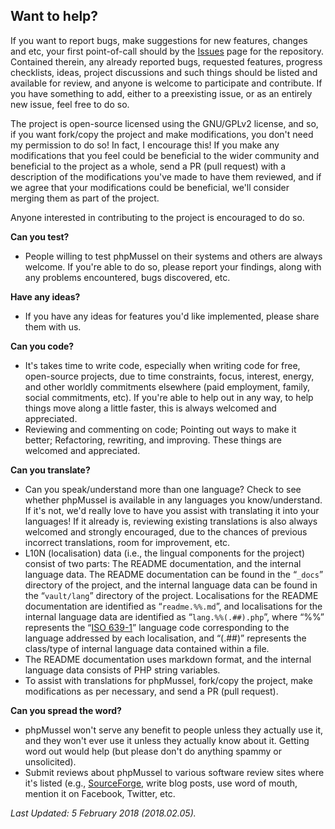 ## **Want to help?**

If you want to report bugs, make suggestions for new features, changes and etc, your first point-of-call should by the [Issues](https://github.com/phpMussel/phpMussel/issues) page for the repository. Contained therein, any already reported bugs, requested features, progress checklists, ideas, project discussions and such things should be listed and available for review, and anyone is welcome to participate and contribute. If you have something to add, either to a preexisting issue, or as an entirely new issue, feel free to do so.

The project is open-source licensed using the GNU/GPLv2 license, and so, if you want fork/copy the project and make modifications, you don't need my permission to do so! In fact, I encourage this! If you make any modifications that you feel could be beneficial to the wider community and beneficial to the project as a whole, send a PR (pull request) with a description of the modifications you've made to have them reviewed, and if we agree that your modifications could be beneficial, we'll consider merging them as part of the project.

Anyone interested in contributing to the project is encouraged to do so.

**Can you test?**
- People willing to test phpMussel on their systems and others are always welcome. If you're able to do so, please report your findings, along with any problems encountered, bugs discovered, etc.

**Have any ideas?**
- If you have any ideas for features you'd like implemented, please share them with us.

**Can you code?**
- It's takes time to write code, especially when writing code for free, open-source projects, due to time constraints, focus, interest, energy, and other worldly commitments elsewhere (paid employment, family, social commitments, etc). If you're able to help out in any way, to help things move along a little faster, this is always welcomed and appreciated.
- Reviewing and commenting on code; Pointing out ways to make it better; Refactoring, rewriting, and improving. These things are welcomed and appreciated.

**Can you translate?**
- Can you speak/understand more than one language? Check to see whether phpMussel is available in any languages you know/understand. If it's not, we'd really love to have you assist with translating it into your languages! If it already is, reviewing existing translations is also always welcomed and strongly encouraged, due to the chances of previous incorrect translations, room for improvement, etc.
- L10N (localisation) data (i.e., the lingual components for the project) consist of two parts: The README documentation, and the internal language data. The README documentation can be found in the “`_docs`” directory of the project, and the internal language data can be found in the “`vault/lang`” directory of the project. Localisations for the README documentation are identified as “`readme.%%.md`”, and localisations for the internal language data are identified as “`lang.%%(.##).php`”, where “%%” represents the “[ISO 639-1](https://en.wikipedia.org/wiki/List_of_ISO_639-1_codes)” language code corresponding to the language addressed by each localisation, and “(.##)” represents the class/type of internal language data contained within a file.
- The README documentation uses markdown format, and the internal language data consists of PHP string variables.
- To assist with translations for phpMussel, fork/copy the project, make modifications as per necessary, and send a PR (pull request).

**Can you spread the word?**
- phpMussel won't serve any benefit to people unless they actually use it, and they won't ever use it unless they actually know about it. Getting word out would help (but please don't do anything spammy or unsolicited).
- Submit reviews about phpMussel to various software review sites where it's listed (e.g., [SourceForge](https://sourceforge.net/projects/phpmussel/reviews?source=navbar), write blog posts, use word of mouth, mention it on Facebook, Twitter, etc.

*Last Updated: 5 February 2018 (2018.02.05).*
